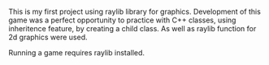 This is my first project using raylib library for graphics. Development of this game was a perfect opportunity to practice with C++ classes, using inheritence feature, by creating a child class.
As well as raylib function for 2d graphics  were used.

Running a game requires raylib installed.
